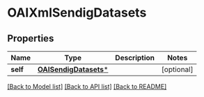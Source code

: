 # OAIXmlSendigDatasets

## Properties
Name | Type | Description | Notes
------------ | ------------- | ------------- | -------------
**self** | [**OAISendigDatasets***](OAISendigDatasets.md) |  | [optional] 

[[Back to Model list]](../README.md#documentation-for-models) [[Back to API list]](../README.md#documentation-for-api-endpoints) [[Back to README]](../README.md)


